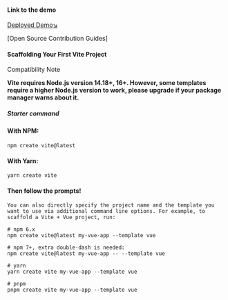 #### Link to the demo
[Deployed Demo↘️](https://otofast.netlify.app)

[Open Source Contribution Guides]

#### Scaffolding Your First Vite Project
Compatibility Note

**Vite requires Node.js version 14.18+, 16+. However, some templates require a higher Node.js version to work, please upgrade if your package manager warns about it.**

##### Starter command
#### With NPM:
`npm create vite@latest`

#### With Yarn:
`yarn create vite`

#### Then follow the prompts!

```
You can also directly specify the project name and the template you want to use via additional command line options. For example, to scaffold a Vite + Vue project, run:

# npm 6.x
npm create vite@latest my-vue-app --template vue

# npm 7+, extra double-dash is needed:
npm create vite@latest my-vue-app -- --template vue

# yarn
yarn create vite my-vue-app --template vue

# pnpm
pnpm create vite my-vue-app --template vue
```
